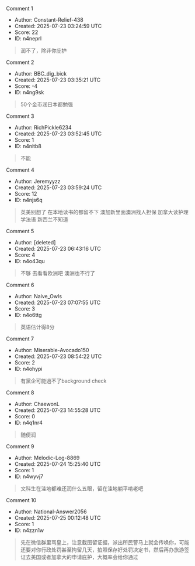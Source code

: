 Comment 1

- Author: Constant-Relief-438
- Created: 2025-07-23 03:24:59 UTC
- Score: 22
- ID: n4neprl

> 润不了，除非你庇护

Comment 2

- Author: BBC_dig_bick
- Created: 2025-07-23 03:35:21 UTC
- Score: -4
- ID: n4ng9sk

> 50个金币润日本都勉强

Comment 3

- Author: RichPickle6234
- Created: 2025-07-23 03:52:45 UTC
- Score: 1
- ID: n4nitb8

> 不能

Comment 4

- Author: Jeremyyzz
- Created: 2025-07-23 03:59:24 UTC
- Score: 12
- ID: n4njs6q

> 英美别想了 在本地读书的都留不下 澳加新里面澳洲找人担保 加拿大读护理学法语 新西兰不知道

Comment 5

- Author: [deleted]
- Created: 2025-07-23 06:43:16 UTC
- Score: 4
- ID: n4o43qu

> 不够 去看看欧洲吧 澳洲也不行了

Comment 6

- Author: Naive_Owls
- Created: 2025-07-23 07:07:55 UTC
- Score: 3
- ID: n4o6ttg

> 英语估计得8分

Comment 7

- Author: Miserable-Avocado150
- Created: 2025-07-23 08:54:22 UTC
- Score: 2
- ID: n4ohypi

> 有黨企可能過不了background check

Comment 8

- Author: ChaewonL
- Created: 2025-07-23 14:55:28 UTC
- Score: 0
- ID: n4q1nr4

> 随便润

Comment 9

- Author: Melodic-Log-8869
- Created: 2025-07-24 15:25:40 UTC
- Score: 1
- ID: n4wyvj7

> 文科生在洼地都难还润什么五眼，留在洼地躺平啃老吧

Comment 10

- Author: National-Answer2056
- Created: 2025-07-25 00:12:48 UTC
- Score: 1
- ID: n4zzn1w

> 先在微信群里骂皇上，注意截图留证据，派出所民警马上就会传唤你，可能还要对你行政处罚甚至拘留几天，拍照保存好处罚决定书，然后再办旅游签证去美国或者加拿大的申请庇护，大概率会给你通过
